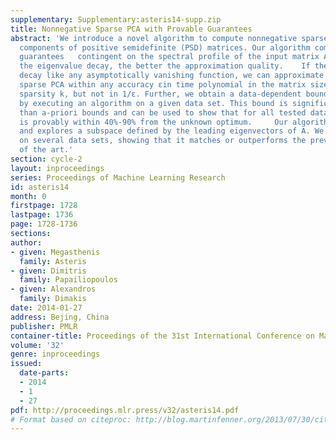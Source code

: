 ```yaml
---
supplementary: Supplementary:asteris14-supp.zip
title: Nonnegative Sparse PCA with Provable Guarantees
abstract: 'We introduce a novel algorithm to compute nonnegative sparse principal
  components of positive semidefinite (PSD) matrices. Our algorithm comes with approximation
  guarantees   contingent on the spectral profile of the input matrix A:  the sharper
  the eigenvalue decay, the better the approximation quality.    If the eigenvalues
  decay like any asymptotically vanishing function, we can approximate nonnegative
  sparse PCA within any accuracy εin time polynomial in the matrix size n and desired
  sparsity k, but not in 1/ε. Further, we obtain a data-dependent bound that is computed
  by executing an algorithm on a given data set. This bound is significantly tighter
  than a-priori bounds and can be used to show that for all tested datasets our algorithm
  is provably within 40%-90% from the unknown optimum.     Our algorithm is combinatorial
  and explores a subspace defined by the leading eigenvectors of A. We test our scheme
  on several data sets, showing that it matches or outperforms the previous state
  of the art.'
section: cycle-2
layout: inproceedings
series: Proceedings of Machine Learning Research
id: asteris14
month: 0
firstpage: 1728
lastpage: 1736
page: 1728-1736
sections: 
author:
- given: Megasthenis
  family: Asteris
- given: Dimitris
  family: Papailiopoulos
- given: Alexandros
  family: Dimakis
date: 2014-01-27
address: Bejing, China
publisher: PMLR
container-title: Proceedings of the 31st International Conference on Machine Learning
volume: '32'
genre: inproceedings
issued:
  date-parts:
  - 2014
  - 1
  - 27
pdf: http://proceedings.mlr.press/v32/asteris14.pdf
# Format based on citeproc: http://blog.martinfenner.org/2013/07/30/citeproc-yaml-for-bibliographies/
---
```

